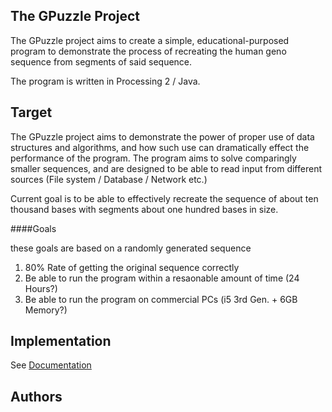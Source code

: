 The GPuzzle Project
----------

The GPuzzle project aims to create a simple, educational-purposed program
to demonstrate the process of recreating the human geno sequence from segments
of said sequence.

The program is written in Processing 2 / Java.

Target
----------

The GPuzzle project aims to demonstrate the power of proper use of data structures
and algorithms, and how such use can dramatically effect the performance of the
program. The program aims to solve comparingly smaller sequences, and are designed to
be able to read input from different sources (File system / Database / Network etc.)

Current goal is to be able to effectively recreate the sequence of about ten thousand
bases with segments about one hundred bases in size.

####Goals

these goals are based on a randomly generated sequence

1. 80% Rate of getting the original sequence correctly
2. Be able to run the program within a resaonable amount of time (24 Hours?)
3. Be able to run the program on commercial PCs (i5 3rd Gen. + 6GB Memory?)

Implementation
----------

See [Documentation](file://./Documentation/DOC-General.md)

Authors
----------
